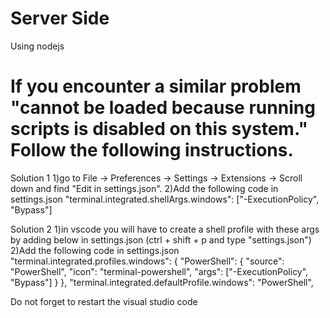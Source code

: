 # Server Side

Using nodejs




# If you encounter a similar problem "cannot be loaded because running scripts is disabled on this system." Follow the following instructions.

Solution 1
1)go to File -> Preferences -> Settings -> Extensions -> Scroll down and find "Edit in settings.json". 
2)Add the following code in settings.json
"terminal.integrated.shellArgs.windows": ["-ExecutionPolicy", "Bypass"]

Solution 2
1)in vscode you will have to create a shell profile with these args by adding below in settings.json (ctrl + shift + p and type "settings.json")
2)Add the following code in settings.json
"terminal.integrated.profiles.windows": {
  "PowerShell": {
    "source": "PowerShell",
    "icon": "terminal-powershell",
    "args": ["-ExecutionPolicy", "Bypass"]
  }
},
"terminal.integrated.defaultProfile.windows": "PowerShell",


Do not forget to restart the visual studio code
